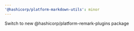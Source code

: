 ```yaml
---
'@hashicorp/platform-markdown-utils': minor
---
```


Switch to new @hashicorp/platform-remark-plugins package
